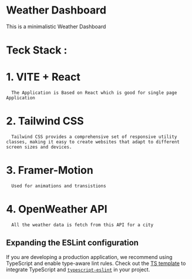 # Weather Dashboard

This is a minimalistic Weather Dashboard 
# Teck Stack :
 # 1. VITE + React 
      The Application is Based on React which is good for single page Application 
# 2. Tailwind CSS 
      Tailwind CSS provides a comprehensive set of responsive utility classes, making it easy to create websites that adapt to different screen sizes and devices. 
# 3. Framer-Motion
      Used for animations and transistions
# 4. OpenWeather API
      All the weather data is fetch from this API for a city


## Expanding the ESLint configuration

If you are developing a production application, we recommend using TypeScript and enable type-aware lint rules. Check out the [TS template](https://github.com/vitejs/vite/tree/main/packages/create-vite/template-react-ts) to integrate TypeScript and [`typescript-eslint`](https://typescript-eslint.io) in your project.
